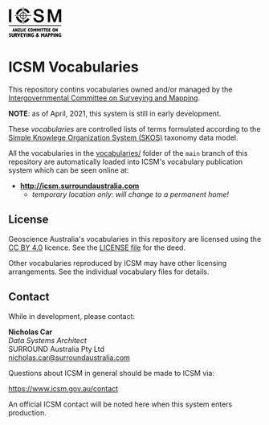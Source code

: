 ![](style/logo-invert.png)

# ICSM Vocabularies
This repository contins vocabularies owned and/or managed by the [Intergovernmental Committee on Surveying and Mapping](https://www.icsm.gov.au/).

**NOTE**: as of April, 2021, this system is still in early development.

These _vocabularies_ are controlled lists of terms formulated according to the [Simple Knowlege Organization System (SKOS)](https://www.w3.org/TR/skos-reference/) taxonomy data model.

All the vocabularies in the [vocabularies/](vocabularies/) folder of the `main` branch of this repository are automatically loaded into ICSM's vocabulary publication system which can be seen online at:

* **<http://icsm.surroundaustralia.com>**
  * _temporary location only: will change to a permanent home!_


## License  
Geoscience Australia's vocabularies in this repository are licensed using the [CC BY 4.0](https://creativecommons.org/licenses/by/4.0/) licence. See the [LICENSE file](LICENSE) for the deed. 

Other vocabularies reproduced by ICSM may have other licensing arrangements. See the individual vocabulary files for details.


## Contact
While in development, please contact:

**Nicholas Car**  
*Data Systems Architect*  
SURROUND Australia Pty Ltd  
<nicholas.car@surroundaustralia.com>

Questions about ICSM in general should be made to ICSM via:

<https://www.icsm.gov.au/contact>

An official ICSM contact will be noted here when this system enters production.